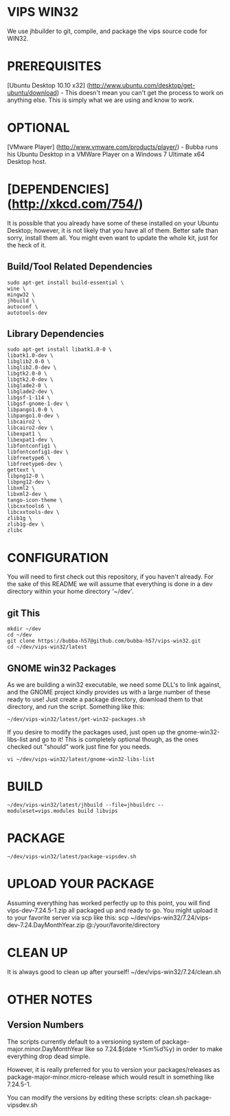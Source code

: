 VIPS WIN32
==========

We use jhbuilder to git, compile, and package the vips source code for WIN32. 

PREREQUISITES
=============
[Ubuntu Desktop 10.10 x32] (http://www.ubuntu.com/desktop/get-ubuntu/download) - This doesn't mean you can't get the process to work on anything else. This is simply what we are using and know to work.

OPTIONAL
========
[VMware Player] (http://www.vmware.com/products/player/) - Bubba runs his Ubuntu Desktop in a VMWare Player on a Windows 7 Ultimate x64 Desktop host.

[DEPENDENCIES] (http://xkcd.com/754/)
==============
It is possible that you already have some of these installed on your Ubuntu Desktop; however, it is not likely that you have all of them. Better safe than sorry, install them all. You might even want to update the whole kit, just for the heck of it.

Build/Tool Related Dependencies
-------
	sudo apt-get install build-essential \
	wine \
	mingw32 \
	jhbuild \
	autoconf \
	autotools-dev

Library Dependencies
-------
	sudo apt-get install libatk1.0-0 \
	libatk1.0-dev \
	libglib2.0-0 \
	libglib2.0-dev \
	libgtk2.0-0 \
	libgtk2.0-dev \
	libglade2-0 \
	libglade2-dev \
	libgsf-1-114 \
	libgsf-gnome-1-dev \
	libpango1.0-0 \
	libpango1.0-dev \
	libcairo2 \
	libcairo2-dev \
	libexpat1 \
	libexpat1-dev \
	libfontconfig1 \
	libfontconfig1-dev \
	libfreetype6 \
	libfreetype6-dev \
	gettext \
	libpng12-0 \
	libpng12-dev \
	libxml2 \
	libxml2-dev \
	tango-icon-theme \
	libcxxtools6 \
	libcxxtools-dev \
	zlib1g \
	zlib1g-dev \
	zlibc 

CONFIGURATION
=============
You will need to first check out this repository, if you haven't already. For the sake of this README we will assume that everything is done in a dev directory within your home directory '~/dev'.

git This
--------
	mkdir ~/dev
	cd ~/dev
	git clone https://bubba-h57@github.com/bubba-h57/vips-win32.git
	cd ~/dev/vips-win32/latest

GNOME win32 Packages
---------
As we are building a win32 executable, we need some DLL's to link against, and the GNOME project kindly provides us with a large number of these ready to use! Just create a package directory, download them to that directory, and run the script. Something like this:

	~/dev/vips-win32/latest/get-win32-packages.sh


If you desire to modify the packages used, just open up the gnome-win32-libs-list and go to it! This is completely optional though, as the ones checked out "should" work just fine for you needs.

	vi ~/dev/vips-win32/latest/gnome-win32-libs-list

	
BUILD
=====
	~/dev/vips-win32/latest/jhbuild --file=jhbuildrc --moduleset=vips.modules build libvips

PACKAGE
=======
	~/dev/vips-win32/latest/package-vipsdev.sh

UPLOAD YOUR PACKAGE
===================
Assuming everything has worked perfectly up to this point, you will find vips-dev-7.24.5-1.zip all packaged up and ready to go. You might upload it to your favorite server via scp like this:
	scp ~/dev/vips-win32/7.24/vips-dev-7.24.DayMonthYear.zip <YOURID>@<YOURSERVER>:/your/favorite/directory

CLEAN UP
========
It is always good to clean up after yourself!
	~/dev/vips-win32/7.24/clean.sh

OTHER NOTES
===========
Version Numbers
---------------
The scripts currently default to a versioning system of package-major.minor.DayMonthYear like so 7.24.$(date +%m%d%y) in order to make everything drop dead simple.

However, it is really preferred for you to version your packages/releases as package-major-minor.micro-release which would result in something like 7.24.5-1.

You can modify the versions by editing these scripts:
	clean.sh
	package-vipsdev.sh
	

